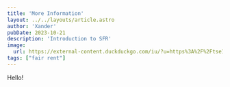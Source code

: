 ```yaml
---
title: 'More Information'
layout: ../../layouts/article.astro
author: 'Xander'
pubDate: 2023-10-21 
description: 'Introduction to SFR'
image: 
  url: https://external-content.duckduckgo.com/iu/?u=https%3A%2F%2Ftse1.mm.bing.net%2Fth%3Fid%3DOIP.ewvZF2XQ3k0fbrEtZrpRdgHaEK%26pid%3DApi&f=1&ipt=f6d9022320539d204ddee7f719efb9a797ed6e5ef22769641c28d1cdea9fec19&ipo=images
tags: ["fair rent"]
---
```

Hello!

